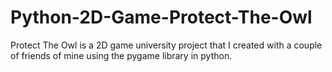 # Python-2D-Game-Protect-The-Owl
Protect The Owl is a 2D game university project that I created with a couple of friends of mine using the pygame library in python. 
